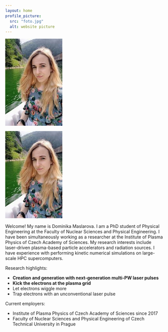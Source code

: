 ```yaml
---
layout: home
profile_picture:
  src: "foto.jpg"
  alt: website picture
---
```

<div class="container">
   <div class="image">
      <img src="foto.jpg" alt="alt">
      </div>
    </div>
<p>

<p float="right">
  <img src="foto.jpg" />
</p>

<p float="left">
 Welcome! My name is Dominika Maslarova. I am a PhD student of Physical Engineering at the Faculty of Nuclear Sciences and Physical Engineering.
I have been simultaneously working as a researcher at the Institute of Plasma Physics of Czech Academy of Sciences.
My research interests include laser-driven plasma-based particle accelerators and radiation sources. I have experience with performing kinetic numerical simulations on large-scale HPC supercomputers.
</p>


<!-- 
#This site serves as an example for the Bay Jekyll theme. Bay is a very simple and minimal theme, directly inspired by Dan Grover's <a href="http://dangrover.com">website</a>.
-->
</p>

Research highlights:
  - <b>Creation and generation with next-generation multi-PW laser pulses</b>
  - <strong>Kick the electrons at the plasma grid</strong>
  - Let electrons wiggle more
  - Trap electrons with an unconventional laser pulse

<p>

Current employers:
  - Institute of Plasma Physics of Czech Academy of Sciences since 2017
  - Faculty of Nuclear Sciences and Physical Engineering of Czech Technical University in Prague

